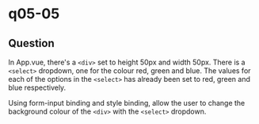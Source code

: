# q05-05

## Question
In App.vue, there's a `<div>` set to height 50px and width 50px. There is a `<select>` dropdown, one for the colour red, green and blue. The values for each of the options in the `<select>` has already been set to red, green and blue  respectively.

Using form-input binding and style binding, allow the user to change the background colour of the `<div>` with the `<select>` dropdown. 
